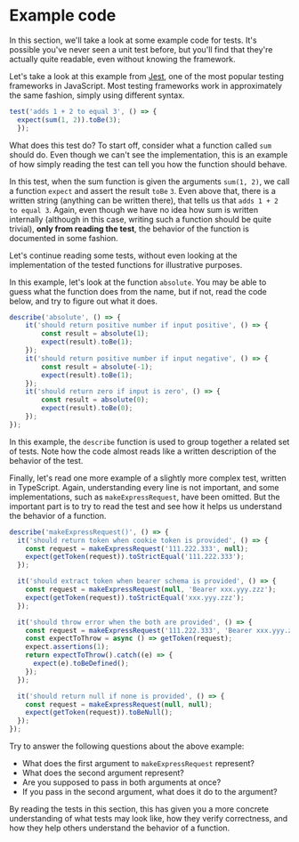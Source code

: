 # Example code

In this section, we'll take a look at some example code for tests. It's possible
you've never seen a unit test before, but you'll find that they're actually
quite readable, even without knowing the framework.

Let's take a look at this example from
[Jest](https://jestjs.io/docs/getting-started), one of the most popular testing
frameworks in JavaScript. Most testing frameworks work in approximately the same
fashion, simply using different syntax.

```javascript
test('adds 1 + 2 to equal 3', () => {
  expect(sum(1, 2)).toBe(3);
  });
```

What does this test do? To start off, consider what a function called `sum`
should do. Even though we can't see the implementation, this is an example of
how simply reading the test can tell you how the function should behave.

In this test, when the sum function is given the arguments `sum(1, 2)`, we call
a function `expect` and assert the result `toBe` `3`. Even above that, there is
a written string (anything can be written there), that tells us that `adds 1 + 2
to equal 3`. Again, even though we have no idea how sum is written internally
(although in this case, writing such a function should be quite trivial), **only
from reading the test**, the behavior of the function is documented in some
fashion.

Let's continue reading some tests, without even looking at the
implementation of the tested functions for illustrative purposes.

In this example, let's look at the function `absolute`. You may be able to guess
what the function does from the name, but if not, read the code below, and try
to figure out what it does.

```javascript
describe('absolute', () => {
    it('should return positive number if input positive', () => {
        const result = absolute(1);
        expect(result).toBe(1);
    });
    it('should return positive number if input negative', () => {
        const result = absolute(-1);
        expect(result).toBe(1);
    });
    it('should return zero if input is zero', () => {
        const result = absolute(0);
        expect(result).toBe(0);
    });
});
```

In this example, the `describe` function is used to group together a related set
of tests. Note how the code almost reads like a written description of the
behavior of the test.

Finally, let's read one more example of a slightly more complex test, written in
TypeScript. Again, understanding every line is not important, and some
implementations, such as `makeExpressRequest`, have been omitted. But the
important part is to try to read the test and see how it helps us understand the
behavior of a function.

```typescript
describe('makeExpressRequest()', () => {
  it('should return token when cookie token is provided', () => {
    const request = makeExpressRequest('111.222.333', null);
    expect(getToken(request)).toStrictEqual('111.222.333');
  });

  it('should extract token when bearer schema is provided', () => {
    const request = makeExpressRequest(null, 'Bearer xxx.yyy.zzz');
    expect(getToken(request)).toStrictEqual('xxx.yyy.zzz');
  });

  it('should throw error when the both are provided', () => {
    const request = makeExpressRequest('111.222.333', 'Bearer xxx.yyy.zzz');
    const expectToThrow = async () => getToken(request);
    expect.assertions(1);
    return expectToThrow().catch((e) => {
      expect(e).toBeDefined();
    });
  });

  it('should return null if none is provided', () => {
    const request = makeExpressRequest(null, null);
    expect(getToken(request)).toBeNull();
  });
});
```

Try to answer the following questions about the above example:
* What does the first argument to `makeExpressRequest` represent?
* What does the second argument represent?
* Are you supposed to pass in both arguments at once?
* If you pass in the second argument, what does it do to the argument?

By reading the tests in this section, this has given you a more concrete
understanding of what tests may look like, how they verify correctness, and how
they help others understand the behavior of a function.
